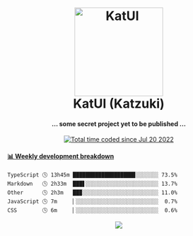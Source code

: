 <h1 align="center">
  <img src="https://kokecacao.me/static/img/katzuki.png" alt="KatUI" width="200">
  <br>KatUI (Katzuki)<br>
</h1>

<h4 align="center">... some secret project yet to be published ...</h4>

<p align="center">
  <a href="https://wakatime.com/@5d39136d-911d-4ceb-9dae-178d9dbef0cd"><img src="https://wakatime.com/badge/user/5d39136d-911d-4ceb-9dae-178d9dbef0cd.svg" alt="Total time coded since Jul 20 2022" /></a>
</p>

<!-- waka-box start -->
#### <a href="https://gist.github.com/5db7183a9e07f1193716cb2b94e5d0e1" target="_blank">📊 Weekly development breakdown</a>
```text
TypeScript 🕓 13h45m ███████████████████▊░░░░░░░ 73.5%
Markdown   🕓 2h33m  ███▋░░░░░░░░░░░░░░░░░░░░░░░ 13.7%
Other      🕓 2h3m   ██▉░░░░░░░░░░░░░░░░░░░░░░░░ 11.0%
JavaScript 🕓 7m     ▏░░░░░░░░░░░░░░░░░░░░░░░░░░  0.7%
CSS        🕓 6m     ▏░░░░░░░░░░░░░░░░░░░░░░░░░░  0.6%
```
<!-- Powered by https://github.com/YouEclipse/waka-box-go . -->
<!-- waka-box end -->

<p align="center">
  <img src="https://count.getloli.com/get/@:koke_cacao?theme=rule34">
</p>
